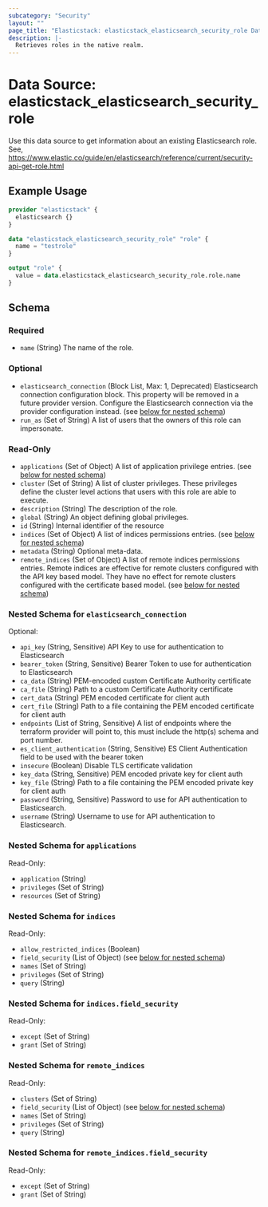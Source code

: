 ```yaml
---
subcategory: "Security"
layout: ""
page_title: "Elasticstack: elasticstack_elasticsearch_security_role Data Source"
description: |-
  Retrieves roles in the native realm.
---
```


# Data Source: elasticstack_elasticsearch_security_role

Use this data source to get information about an existing Elasticsearch role. See, https://www.elastic.co/guide/en/elasticsearch/reference/current/security-api-get-role.html

## Example Usage

```terraform
provider "elasticstack" {
  elasticsearch {}
}

data "elasticstack_elasticsearch_security_role" "role" {
  name = "testrole"
}

output "role" {
  value = data.elasticstack_elasticsearch_security_role.role.name
}
```

<!-- schema generated by tfplugindocs -->
## Schema

### Required

- `name` (String) The name of the role.

### Optional

- `elasticsearch_connection` (Block List, Max: 1, Deprecated) Elasticsearch connection configuration block. This property will be removed in a future provider version. Configure the Elasticsearch connection via the provider configuration instead. (see [below for nested schema](#nestedblock--elasticsearch_connection))
- `run_as` (Set of String) A list of users that the owners of this role can impersonate.

### Read-Only

- `applications` (Set of Object) A list of application privilege entries. (see [below for nested schema](#nestedatt--applications))
- `cluster` (Set of String) A list of cluster privileges. These privileges define the cluster level actions that users with this role are able to execute.
- `description` (String) The description of the role.
- `global` (String) An object defining global privileges.
- `id` (String) Internal identifier of the resource
- `indices` (Set of Object) A list of indices permissions entries. (see [below for nested schema](#nestedatt--indices))
- `metadata` (String) Optional meta-data.
- `remote_indices` (Set of Object) A list of remote indices permissions entries. Remote indices are effective for remote clusters configured with the API key based model. They have no effect for remote clusters configured with the certificate based model. (see [below for nested schema](#nestedatt--remote_indices))

<a id="nestedblock--elasticsearch_connection"></a>
### Nested Schema for `elasticsearch_connection`

Optional:

- `api_key` (String, Sensitive) API Key to use for authentication to Elasticsearch
- `bearer_token` (String, Sensitive) Bearer Token to use for authentication to Elasticsearch
- `ca_data` (String) PEM-encoded custom Certificate Authority certificate
- `ca_file` (String) Path to a custom Certificate Authority certificate
- `cert_data` (String) PEM encoded certificate for client auth
- `cert_file` (String) Path to a file containing the PEM encoded certificate for client auth
- `endpoints` (List of String, Sensitive) A list of endpoints where the terraform provider will point to, this must include the http(s) schema and port number.
- `es_client_authentication` (String, Sensitive) ES Client Authentication field to be used with the bearer token
- `insecure` (Boolean) Disable TLS certificate validation
- `key_data` (String, Sensitive) PEM encoded private key for client auth
- `key_file` (String) Path to a file containing the PEM encoded private key for client auth
- `password` (String, Sensitive) Password to use for API authentication to Elasticsearch.
- `username` (String) Username to use for API authentication to Elasticsearch.


<a id="nestedatt--applications"></a>
### Nested Schema for `applications`

Read-Only:

- `application` (String)
- `privileges` (Set of String)
- `resources` (Set of String)


<a id="nestedatt--indices"></a>
### Nested Schema for `indices`

Read-Only:

- `allow_restricted_indices` (Boolean)
- `field_security` (List of Object) (see [below for nested schema](#nestedobjatt--indices--field_security))
- `names` (Set of String)
- `privileges` (Set of String)
- `query` (String)

<a id="nestedobjatt--indices--field_security"></a>
### Nested Schema for `indices.field_security`

Read-Only:

- `except` (Set of String)
- `grant` (Set of String)



<a id="nestedatt--remote_indices"></a>
### Nested Schema for `remote_indices`

Read-Only:

- `clusters` (Set of String)
- `field_security` (List of Object) (see [below for nested schema](#nestedobjatt--remote_indices--field_security))
- `names` (Set of String)
- `privileges` (Set of String)
- `query` (String)

<a id="nestedobjatt--remote_indices--field_security"></a>
### Nested Schema for `remote_indices.field_security`

Read-Only:

- `except` (Set of String)
- `grant` (Set of String)
